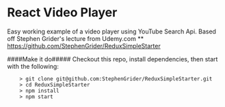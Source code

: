 # React Video Player

Easy working example of a video player using YouTube Search Api.
Based off Stephen Grider's lecture from Udemy.com
** https://github.com/StephenGrider/ReduxSimpleStarter

####Make it do#####
Checkout this repo, install dependencies, then start with the following:

```
	> git clone git@github.com:StephenGrider/ReduxSimpleStarter.git
	> cd ReduxSimpleStarter
	> npm install
	> npm start
```
